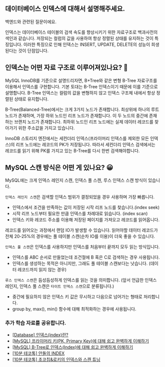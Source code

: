 ## 데이터베이스 인덱스에 대해서 설명해주세요.

백엔드와 관련된 질문이에요.

인덱스는 데이터베이스 테이블의 검색 속도를 향상시키기 위한 자료구조로 백과사전의 색인과 같습니다. 저장되는 컬럼의 값을 사용하여 항상 정렬된 상태를 유지하는 것이 특징입니다. 이러한 특징으로 인해 인덱스는 INSERT, UPDATE, DELETE의 성능이 희생된다는 것이 단점입니다.

## 인덱스는 어떤 자료 구조로 이루어져있나요? 🤔

MySQL InnoDB를 기준으로 설명드리자면, B+Tree와 같은 변형 B-Tree 자료구조를 이용해서 인덱스를 구현합니다. 기본 토대는 B-Tree 인덱스이기 때문에 이를 기준으로 설명합니다. B-Tree 인덱스는 컬럼의 값을 변형하지 않고 인덱스 구조체 내에서 항상 정렬된 상태로 유지합니다.

B-Tree(Balanced-Tree)에서는 크게 3가지 노드가 존재합니다. 최상위에 하나의 루트 노드가 존재하며, 가장 하위 노드인 리프 노드가 존재합니다. 이 두 노드의 중간에 존재하는 브랜치 노드가 존재합니다. 최하위 노드인 리프 노드에는 실제 데이터 레코드를 찾아가기 위한 주소값을 가지고 있습니다.

InnoDB 스토리지 엔진에서는 세컨더리 인덱스(프라이머리 인덱스를 제외한 모든 인덱스)의 리프 노드에는 레코드의 PK가 저장됩니다. 따라서 세컨더리 인덱스 검색에서는 레코드를 읽기 위해 PK를 가지고 있는 B-Tree를 다시 한번 검색해야합니다.

## MySQL 스캔 방식은 어떤 게 있나요? 😀

MySQL에는 크게 인덱스 레인지 스캔, 인덱스 풀 스캔, 루스 인덱스 스캔 방식이 있습니다.

`인덱스 레인지 스캔`은 검색할 인덱스 범위가 결정되었을 경우 사용하며 가장 빠릅니다.

- 인덱스에서 조건을 만족하는 값이 저장된 시작 리프 노드를 찾습니다.(index seek)
- 시작 리프 노드부터 필요한 만큼 인덱스를 차례대로 읽습니다. (index scan)
- 인덱스 키와 레코드 주소를 이용해 저장된 페이지를 가져오고 레코드를 읽어옵니다.

레코드를 읽어오는 과정에서 랜덤 IO가 발생할 수 있습니다. 읽어야할 데이터 레코드가 전체 20-25%의 경우에는 풀 테이블 스캔(순차 IO를 이용)이 더욱 좋을 수 있습니다.

`인덱스 풀 스캔`은 인덱스를 사용하지만 인덱스를 처음부터 끝까지 모두 읽는 방식입니다.

- 인덱스를 ABC 순서로 만들었는데 조건절에 B 혹은 C로 검색하는 경우 사용됩니다.
- 인덱스를 생성하는 목적은 아니지만, 그래도 풀 테이블 스캔보다는 낫습니다. (데이터 레코드까지 읽지 않는 경우)

`루스 인덱스 스캔`은 듬성듬성하게 인덱스를 읽는 것을 의미합니다. (앞서 언급한 인덱스 레인지, 인덱스 풀 스캔은 `타이트 인덱스 스캔`으로 분류됩니다.)

- 중간에 필요하지 않은 인덱스 키 값은 무시하고 다음으로 넘어가는 형태로 처리합니다.
- group by, max(), min() 함수에 대해 최적화하는 경우에 사용됩니다.

### 추가 학습 자료를 공유합니다.

- [[Database] 인덱스(index)란?](https://mangkyu.tistory.com/96)
- [[MySQL] 프라이머리 키(PK, Primary Key)에 대해 쉽고 완벽하게 이해하기](https://mangkyu.tistory.com/285)
- [[MySQL] B-Tree로 인덱스(Index)에 대해 쉽고 완벽하게 이해하기](https://mangkyu.tistory.com/286)
- [[10분 테코톡] 안돌의 INDEX](https://youtu.be/NkZ6r6z2pBg?feature=shared)
- [[10분 테코톡] 초코칩&로키의 인덱스와 스캔 튜닝](https://youtu.be/_UI8YDU_mfg?feature=shared)